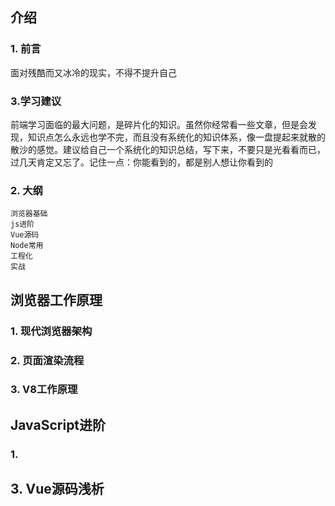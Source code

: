 ## 介绍
### 1. 前言
  面对残酷而又冰冷的现实，不得不提升自己
### 3.学习建议
  前端学习面临的最大问题，是碎片化的知识。虽然你经常看一些文章，但是会发现，知识点怎么永远也学不完，而且没有系统化的知识体系，像一盘提起来就散的散沙的感觉。建议给自己一个系统化的知识总结，写下来，不要只是光看看而已，过几天肯定又忘了。记住一点：你能看到的，都是别人想让你看到的
### 2. 大纲
```
浏览器基础
js进阶
Vue源码
Node常用
工程化
实战
```

## 浏览器工作原理
### 1. 现代浏览器架构
### 2. 页面渲染流程
### 3. V8工作原理

## JavaScript进阶
### 1.

## 3. Vue源码浅析
